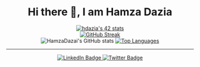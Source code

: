 <h1 align="center">Hi there 👋, I am Hamza Dazia</h1>

<div align="center">
<a href="https://github.com/oakoudad/badge42"><img src="https://badge.mediaplus.ma/greenbinary/hdazia" alt="hdazia's 42 stats" /></a>
</div>

<div align="center">
  <a href="https://git.io/streak-stats">
    <img src="https://streak-stats.demolab.com?user=HamzaDazai&theme=dark&type=png" alt="GitHub Streak" />
  </a>
</div>

<div align="center">
  <img src="https://github-readme-stats.vercel.app/api?username=HamzaDazai&show_icons=true&theme=jolly" alt="HamzaDazai's GitHub stats" />
  <a href="https://github.com/About-Me/github-readme-stats">
    <img src="https://github-readme-stats.vercel.app/api/top-langs/?username=HamzaDazai&theme=jolly" alt="Top Languages" />
  </a>
</div>

<hr>

<div id="badges" align="center">
  <a href="https://www.linkedin.com/in/hamza-dazia-a7380117b/">
    <img src="https://img.shields.io/badge/LinkedIn-blue?style=for-the-badge&logo=linkedin&logoColor=white" alt="LinkedIn Badge"/>
  </a>
  <a href="https://x.com/H_Dazia">
    <img src="https://img.shields.io/badge/Twitter-blue?style=for-the-badge&logo=twitter&logoColor=white" alt="Twitter Badge"/>
  </a>
</div>
